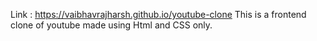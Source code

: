 Link : https://vaibhavrajharsh.github.io/youtube-clone
This is a frontend clone of youtube made using Html and CSS only.
